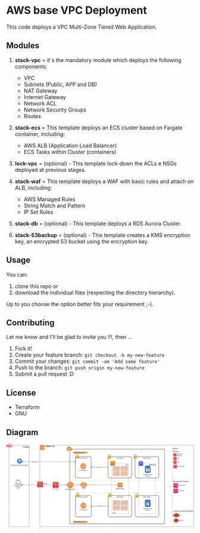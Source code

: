 # AWS base VPC Deployment

This code deploys a VPC Multi-Zone Tiered Web Application.

## Modules

1. <b>stack-vpc</b> = it´s the mandatory module which deploys the following components:
    - VPC
    - Subnets (Public, APP and DB)
    - NAT Gateway
    - Internet Gateway
    - Network ACL
    - Network Security Groups
    - Routes

2. <b>stack-ecs</b> = This template deploys an ECS cluster based on Fargate container, including:
    - AWS ALB (Application Load Balancer)
    - ECS Tasks within Cluster (containers)

3. <b>lock-vpc</b> = (optional) - This template lock-down the ACLs e NSGs deployed at previous stages.

4. <b>stack-waf</b> = This template deploys a WAF with basic rules and attach on ALB, including:
    - AWS Managed Rules
    - String Match and Pattern
    - IP Set Rules

5. <b>stack-db</b> = (optional) - This template deploys a RDS Aurora Cluster.

6. <b>stack-S3backup</b> = (optional) - This template creates a KMS encryption key, an encrypted S3 bucket using the encryption key.

## Usage

You can:
1. clone this repo or
2. download the individual files (respecting the directory hierarchy). 

Up to you choose the option better fits your requirement ;-).

## Contributing

Let me know and I'll be glad to invite you !!!, then ...

1. Fork it!
2. Create your feature branch: `git checkout -b my-new-feature`
3. Commit your changes: `git commit -am 'Add some feature'`
4. Push to the branch: `git push origin my-new-feature`
5. Submit a pull request :D

## License

- Terraform
- GNU

## Diagram
![VPC Diagram](https://github.com/robertson-diasjr/aws/blob/master/Diagram.jpg)
